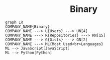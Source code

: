 <h1 align="center">Binary</h1>

```mermaid
graph LR
COMPANY_NAME{Binary}
COMPANY_NAME ---> U{Users} ---> UN[4]
COMPANY_NAME ---> R{Repositories} ---> RN[15]
COMPANY_NAME ---> G{Gists} ---> GN[2]
COMPANY_NAME ---> ML{Most Used<br>Languages}
ML --> JavaScript[JavaScript]
ML --> Python[Python]
```

